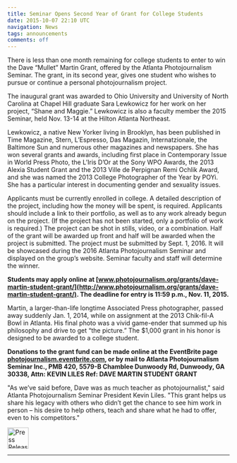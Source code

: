 ```yaml
---
title: Seminar Opens Second Year of Grant for College Students
date: 2015-10-07 22:10 UTC
navigation: News
tags: announcements
comments: off
---
```


There is less than one month remaining for college students to enter to win the Dave “Mullet” Martin Grant, offered by the Atlanta Photojournalism Seminar. The grant, in its second year, gives one student who wishes to pursue or continue a personal photojournalism project.

The inaugural grant was awarded to Ohio University and University of North Carolina at Chapel Hill graduate Sara Lewkowicz for her work on her project, “Shane and Maggie.” Lewkowicz is also a faculty member the 2015 Seminar, held Nov. 13-14 at the Hilton Atlanta Northeast.

Lewkowicz, a native New Yorker living in Brooklyn, has been published in Time Magazine, Stern, L’Espresso, Das Magazin, Internatzionale, the Baltimore Sun and numerous other magazines and newspapers. She has won several grants and awards, including first place in Contemporary Issue in World Press Photo, the L’Iris D’Or at the Sony WPO Awards, the 2013 Alexia Student Grant and the 2013 Ville de Perpignan Remi Ochlik Award, and she was named the 2013 College Photographer of the Year by POYi. She has a particular interest in documenting gender and sexuality issues.

Applicants must be currently enrolled in college. A detailed description of the project, including how the money will be spent, is required. Applicants should include a link to their portfolio, as well as to any work already begun on the project. (If the project has not been started, only a portfolio of work is required.) The project can be shot in stills, video, or a combination. Half of the grant will be awarded up front and half will be awarded when the project is submitted. The project must be submitted by Sept. 1, 2016. It will be showcased during the 2016 Atlanta Photojournalism Seminar and displayed on the group’s website. Seminar faculty and staff will determine the winner.

__Students may apply online at [www.photojournalism.org/grants/dave-martin-student-grant/](http://www.photojournalism.org/grants/dave-martin-student-grant/). The deadline for entry is 11:59 p.m., Nov. 11, 2015.__

Martin, a larger-than-life longtime Associated Press photographer, passed away suddenly Jan. 1, 2014, while on assignment at the 2013 Chik-fil-A Bowl in Atlanta. His final photo was a vivid game-ender that summed up his philosophy and drive to get “the picture.” The $1,000 grant in his honor is designed to be awarded to a college student.

__Donations to the grant fund can be made online at the EventBrite page [photojournalism.eventbrite.com](http://photojournalism.eventbrite.com), or by mail to Atlanta Photojournalism Seminar Inc., PMB 420, 5579-B Chamblee Dunwoody Rd, Dunwoody, GA 30338, Attn: KEVIN LILES Ref: DAVE MARTIN STUDENT GRANT__

"As we’ve said before, Dave was as much teacher as photojournalist," said Atlanta Photojournalism Seminar President Kevin Liles. "This grant helps us share his legacy with others who didn’t get the chance to see him work in person – his desire to help others, teach and share what he had to offer, even to his competitors."

<a href="/documents/dave-martin-grant-press-release-2015.pdf" alt="Seminar Opens Second Year of Grant for College Students" title="Click here to download this press release as a PDF" class="tooltip-link" data-placement="right">
  <img src="/images/icons/pdf.png" alt="Press Release PDF" width="48">
</a>

<hr>